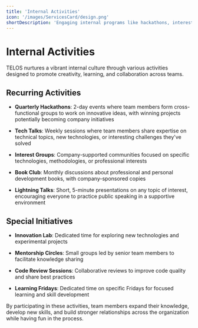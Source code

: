 ```yaml
---
title: 'Internal Activities'
icon: '/images/ServicesCard/design.png'
shortDescription: 'Engaging internal programs like hackathons, interest groups, and collaborative projects that foster creativity and cross-team collaboration.'
---
```


# Internal Activities

TELOS nurtures a vibrant internal culture through various activities designed to promote creativity, learning, and collaboration across teams.

## Recurring Activities

- **Quarterly Hackathons**: 2-day events where team members form cross-functional groups to work on innovative ideas, with winning projects potentially becoming company initiatives
  
- **Tech Talks**: Weekly sessions where team members share expertise on technical topics, new technologies, or interesting challenges they've solved

- **Interest Groups**: Company-supported communities focused on specific technologies, methodologies, or professional interests

- **Book Club**: Monthly discussions about professional and personal development books, with company-sponsored copies

- **Lightning Talks**: Short, 5-minute presentations on any topic of interest, encouraging everyone to practice public speaking in a supportive environment

## Special Initiatives

- **Innovation Lab**: Dedicated time for exploring new technologies and experimental projects

- **Mentorship Circles**: Small groups led by senior team members to facilitate knowledge sharing

- **Code Review Sessions**: Collaborative reviews to improve code quality and share best practices

- **Learning Fridays**: Dedicated time on specific Fridays for focused learning and skill development

By participating in these activities, team members expand their knowledge, develop new skills, and build stronger relationships across the organization while having fun in the process.
